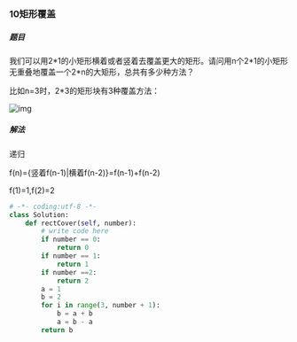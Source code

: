 ### 10矩形覆盖

##### 题目

我们可以用2\*1的小矩形横着或者竖着去覆盖更大的矩形。请问用n个2\*1的小矩形无重叠地覆盖一个2\*n的大矩形，总共有多少种方法？

比如n=3时，2*3的矩形块有3种覆盖方法：

![img](https://uploadfiles.nowcoder.com/images/20200218/6384065_1581999858239_64E40A35BE277D7E7C87D4DCF588BE84)

##### 解法

递归

f(n)={竖着f(n-1)|横着f(n-2)}=f(n-1)+f(n-2)

f(1)=1,f(2)=2

```python
# -*- coding:utf-8 -*-
class Solution:
    def rectCover(self, number):
        # write code here
        if number == 0:
            return 0
        if number == 1:
            return 1
        if number ==2:
            return 2
        a = 1
        b = 2
        for i in range(3, number + 1):
            b = a + b
            a = b - a 
        return b
```

